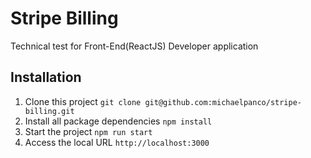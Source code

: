 # Stripe Billing

Technical test for Front-End(ReactJS) Developer application

## Installation

1. Clone this project `git clone git@github.com:michaelpanco/stripe-billing.git`
2. Install all package dependencies `npm install`
3. Start the project `npm run start`
4. Access the local URL `http://localhost:3000`

